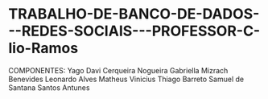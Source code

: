 # TRABALHO-DE-BANCO-DE-DADOS---REDES-SOCIAIS---PROFESSOR-C-lio-Ramos
COMPONENTES: Yago Davi Cerqueira Nogueira Gabriella Mizrach Benevides Leonardo Alves Matheus Vinicius Thiago Barreto Samuel de Santana Santos Antunes

